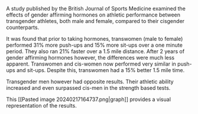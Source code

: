 
A study published by the British Journal of Sports Medicine examined the effects of gender affirming hormones on athletic performance between transgender athletes, both male and female, compared to their cisgender counterparts.

It was found that prior to taking hormones, transwomen (male to female) performed 31% more push-ups and 15% more sit-ups over a one minute period. They also ran 21% faster over a 1.5 mile distance. After 2 years of gender affirming hormones however, the differences were much less apparent. Transwomen and cis-women now performed very similar in push-ups and sit-ups. Despite this, transwomen had a 15% better 1.5 mile time.

Transgender men however had opposite results. Their athletic ability increased and even surpassed cis-men in the strength based tests.

This [[Pasted image 20240217164737.png|graph]] provides a visual representation of the results.

